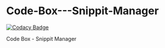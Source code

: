 # Code-Box---Snippit-Manager

[![Codacy Badge](https://api.codacy.com/project/badge/Grade/ea2beca2388d46bea14030310f890f27)](https://app.codacy.com/app/clusterzx/Code-Box---Snippit-Manager?utm_source=github.com&utm_medium=referral&utm_content=clusterzx/Code-Box---Snippit-Manager&utm_campaign=Badge_Grade_Dashboard)

Code Box - Snippit Manager
